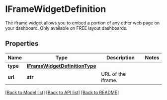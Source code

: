 # IFrameWidgetDefinition

The iframe widget allows you to embed a portion of any other web page on your dashboard. Only available on FREE layout dashboards.

## Properties

| Name     | Type                                                            | Description        | Notes |
| -------- | --------------------------------------------------------------- | ------------------ | ----- |
| **type** | [**IFrameWidgetDefinitionType**](IFrameWidgetDefinitionType.md) |                    |
| **url**  | **str**                                                         | URL of the iframe. |

[[Back to Model list]](README.md#documentation-for-models) [[Back to API list]](README.md#documentation-for-api-endpoints) [[Back to README]](README.md)
